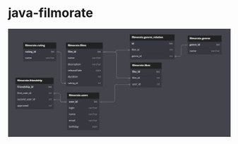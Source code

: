 # java-filmorate
![Database Diagram: ](https://github.com/Leibnitz80/java-filmorate/blob/main/%D0%94%D0%B8%D0%B0%D0%B3%D1%80%D0%B0%D0%BC%D0%BC%D0%B0.JPG)

